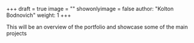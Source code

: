 +++
draft = true
image = ""
showonlyimage = false
author: "Kolton Bodnovich"
weight: 1
+++

This will be an overview of the portfolio and showcase some of the main projects 